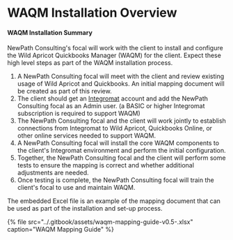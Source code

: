 # WAQM Installation Overview



#### WAQM Installation Summary

NewPath Consulting's focal will work with the client to install and configure the Wild Apricot Quickbooks Manager \(WAQM\) for the client. Expect these high level steps as part of the WAQM installation process.

1. A NewPath Consulting focal will meet with the client and review existing usage of Wild Apricot and Quickbooks. An initial mapping document will be created as part of this review.
2. The client should get an [Integromat](https://www.integromat.com/) account and add the NewPath Consulting focal as an Admin user. \(a BASIC or higher Integromat subscription is required to support WAQM\)
3. The NewPath Consulting focal and the client will work jointly to establish connections from Integromat to Wild Apricot, Quickbooks Online, or other online services needed to support WAQM.
4. A NewPath Consulting focal will install the core WAQM components to the client's Integromat environment and perform the initial configuration.
5. Together, the NewPath Consulting focal and the client will perform some tests to ensure the mapping is correct and whether additional adjustments are needed.
6. Once testing is complete, the NewPath Consulting focal will train the client's focal to use and maintain WAQM.

The embedded Excel file is an example of the mapping document that can be used as part of the installation and set-up process.

{% file src="../.gitbook/assets/waqm-mapping-guide-v0.5-.xlsx" caption="WAQM Mapping Guide" %}

